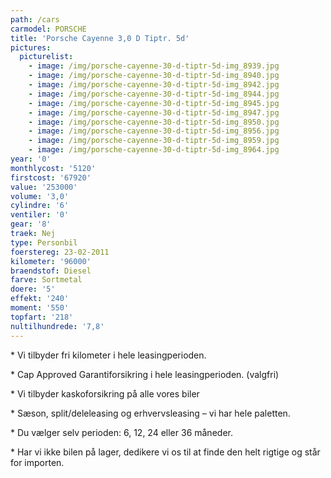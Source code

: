 ```yaml
---
path: /cars
carmodel: PORSCHE
title: 'Porsche Cayenne 3,0 D Tiptr. 5d'
pictures:
  picturelist:
    - image: /img/porsche-cayenne-30-d-tiptr-5d-img_8939.jpg
    - image: /img/porsche-cayenne-30-d-tiptr-5d-img_8940.jpg
    - image: /img/porsche-cayenne-30-d-tiptr-5d-img_8942.jpg
    - image: /img/porsche-cayenne-30-d-tiptr-5d-img_8944.jpg
    - image: /img/porsche-cayenne-30-d-tiptr-5d-img_8945.jpg
    - image: /img/porsche-cayenne-30-d-tiptr-5d-img_8947.jpg
    - image: /img/porsche-cayenne-30-d-tiptr-5d-img_8950.jpg
    - image: /img/porsche-cayenne-30-d-tiptr-5d-img_8956.jpg
    - image: /img/porsche-cayenne-30-d-tiptr-5d-img_8959.jpg
    - image: /img/porsche-cayenne-30-d-tiptr-5d-img_8964.jpg
year: '0'
monthlycost: '5120'
firstcost: '67920'
value: '253000'
volume: '3,0'
cylindre: '6'
ventiler: '0'
gear: '8'
traek: Nej
type: Personbil
foerstereg: 23-02-2011
kilometer: '96000'
braendstof: Diesel
farve: Sortmetal
doere: '5'
effekt: '240'
moment: '550'
topfart: '218'
nultilhundrede: '7,8'
---
```

\* Vi tilbyder fri kilometer i hele leasingperioden.



\* Cap Approved Garantiforsikring i hele leasingperioden. (valgfri)



\* Vi tilbyder kaskoforsikring på alle vores biler



\* Sæson, split/deleleasing og erhvervsleasing – vi har hele paletten.



\* Du vælger selv perioden: 6, 12, 24 eller 36 måneder.



\* Har vi ikke bilen på lager, dedikere vi os til at finde den helt rigtige og står for importen.
